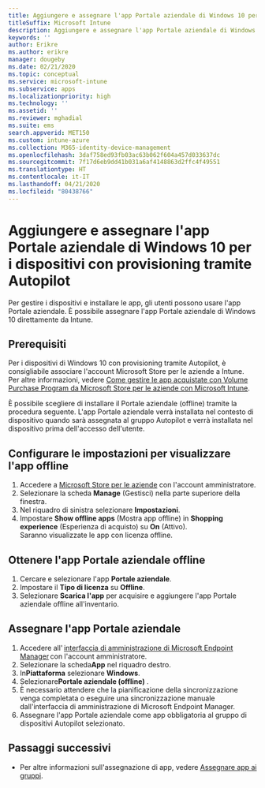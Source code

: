 ```yaml
---
title: Aggiungere e assegnare l'app Portale aziendale di Windows 10 per i dispositivi con provisioning tramite Autopilot
titleSuffix: Microsoft Intune
description: Aggiungere e assegnare l'app Portale aziendale di Windows 10 a Intune per i dispositivi con provisioning tramite Autopilot.
keywords: ''
author: Erikre
ms.author: erikre
manager: dougeby
ms.date: 02/21/2020
ms.topic: conceptual
ms.service: microsoft-intune
ms.subservice: apps
ms.localizationpriority: high
ms.technology: ''
ms.assetid: ''
ms.reviewer: mghadial
ms.suite: ems
search.appverid: MET150
ms.custom: intune-azure
ms.collection: M365-identity-device-management
ms.openlocfilehash: 3daf758ed93fb03ac63b062f604a457d033637dc
ms.sourcegitcommit: 7f17d6eb9dd41b031a6af4148863d2ffc4f49551
ms.translationtype: HT
ms.contentlocale: it-IT
ms.lasthandoff: 04/21/2020
ms.locfileid: "80438766"
---
```

# <a name="add-and-assign-the-windows-10-company-portal-app-for-autopilot-provisioned-devices"></a>Aggiungere e assegnare l'app Portale aziendale di Windows 10 per i dispositivi con provisioning tramite Autopilot

Per gestire i dispositivi e installare le app, gli utenti possono usare l'app Portale aziendale. È possibile assegnare l'app Portale aziendale di Windows 10 direttamente da Intune. 

## <a name="prerequisites"></a>Prerequisiti

Per i dispositivi di Windows 10 con provisioning tramite Autopilot, è consigliabile associare l'account Microsoft Store per le aziende a Intune. Per altre informazioni, vedere [Come gestire le app acquistate con Volume Purchase Program da Microsoft Store per le aziende con Microsoft Intune](windows-store-for-business.md).

È possibile scegliere di installare il Portale aziendale (offline) tramite la procedura seguente. L'app Portale aziendale verrà installata nel contesto di dispositivo quando sarà assegnata al gruppo Autopilot e verrà installata nel dispositivo prima dell'accesso dell'utente. 

## <a name="configure-settings-to-show-offline-app"></a>Configurare le impostazioni per visualizzare l'app offline

1. Accedere a [Microsoft Store per le aziende](https://www.microsoft.com/business-store) con l'account amministratore.
2. Selezionare la scheda **Manage** (Gestisci) nella parte superiore della finestra.
3. Nel riquadro di sinistra selezionare **Impostazioni**.
4. Impostare **Show offline apps** (Mostra app offline) in **Shopping experience** (Esperienza di acquisto) su **On** (Attivo).  
    Saranno visualizzate le app con licenza offline.

## <a name="get-the-offline-company-portal-app"></a>Ottenere l'app Portale aziendale offline

1. Cercare e selezionare l'app **Portale aziendale**.
2. Impostare il **Tipo di licenza** su **Offline**.
3. Selezionare **Scarica l'app** per acquisire e aggiungere l'app Portale aziendale offline all'inventario.

## <a name="assign-the-company-portal-app"></a>Assegnare l'app Portale aziendale

1. Accedere all' [interfaccia di amministrazione di Microsoft Endpoint Manager](https://go.microsoft.com/fwlink/?linkid=2109431) con l'account amministratore. 
2. Selezionare la scheda**App** nel riquadro destro.
3. In**Piattaforma** selezionare **Windows**.
4. Selezionare**Portale aziendale (offline)** .
5. È necessario attendere che la pianificazione della sincronizzazione venga completata o eseguire una sincronizzazione manuale dall'interfaccia di amministrazione di Microsoft Endpoint Manager.
6. Assegnare l'app Portale aziendale come app obbligatoria al gruppo di dispositivi Autopilot selezionato.

## <a name="next-steps"></a>Passaggi successivi

- Per altre informazioni sull'assegnazione di app, vedere [Assegnare app ai gruppi](apps-deploy.md).

